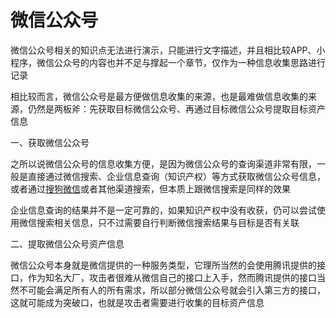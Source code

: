# 微信公众号

微信公众号相关的知识点无法进行演示，只能进行文字描述，并且相比较APP、小程序，微信公众号的内容也并不足与撑起一个章节，仅作为一种信息收集思路进行记录

相比较而言，微信公众号是最方便做信息收集的来源，也是最难做信息收集的来源，仍然是两板斧：先获取目标微信公众号、再通过目标微信公众号提取目标资产信息

一、获取微信公众号

之所以说微信公众号的信息收集方便，是因为微信公众号的查询渠道非常有限，一般是直接通过微信搜索、企业信息查询（知识产权）等方式获取微信公众号信息，或者通过[搜狗微信](https://weixin.sogou.com/)或者其他渠道搜索，但本质上跟微信搜索是同样的效果

企业信息查询的结果并不是一定可靠的，如果知识产权中没有收获，仍可以尝试使用微信搜索相关信息，只不过需要自行判断微信搜索结果与目标是否有关联

二、提取微信公众号资产信息

微信公众号本身就是微信提供的一种服务类型，它理所当然的会使用腾讯提供的接口，作为知名大厂，攻击者很难从微信自己的接口上入手，然而腾讯提供的接口当然不可能会满足所有人的所有需求，所以部分微信公众号就会引入第三方的接口，这就可能成为突破口，也就是攻击者需要进行收集的目标资产信息
